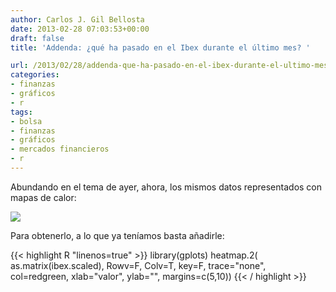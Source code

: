 ```yaml
---
author: Carlos J. Gil Bellosta
date: 2013-02-28 07:03:53+00:00
draft: false
title: 'Addenda: ¿qué ha pasado en el Ibex durante el último mes? '

url: /2013/02/28/addenda-que-ha-pasado-en-el-ibex-durante-el-ultimo-mes/
categories:
- finanzas
- gráficos
- r
tags:
- bolsa
- finanzas
- gráficos
- mercados financieros
- r
---
```


Abundando en el tema de ayer, ahora, los mismos datos representados con mapas de calor:

[![](/wp-uploads/2013/02/ibex_heatmap.png#center)
](/wp-uploads/2013/02/ibex_heatmap.png#center)

Para obtenerlo, a lo que ya teníamos basta añadirle:

{{< highlight R "linenos=true" >}}
library(gplots)
heatmap.2(
    as.matrix(ibex.scaled),
    Rowv=F, Colv=T, key=F, trace="none",
    col=redgreen, xlab="valor", ylab="",
    margins=c(5,10))
{{< / highlight >}}



